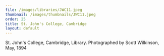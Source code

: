```yaml
---
file: /images/libraries/JWC11.jpeg
thumbnail: /images/thumbnails/JWC11.jpeg
order: 25
title: St. John's College, Cambridge
layout: default
---
```

St. John's College, Cambridge, Library. Photographed by Scott Wilkinson, May, 1894
